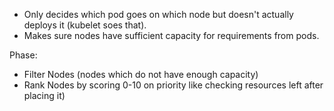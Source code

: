+ Only decides which pod goes on which node but doesn't actually deploys it (kubelet soes that).
+ Makes sure nodes have sufficient capacity for requirements from pods.


Phase:
+ Filter Nodes (nodes which do not have enough capacity)
+ Rank Nodes by scoring 0-10 on priority like checking resources left after placing it)



